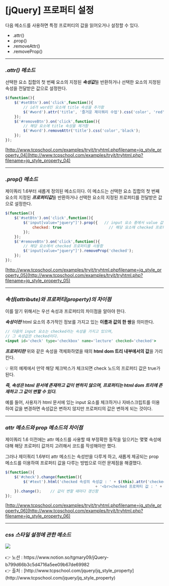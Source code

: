 # [jQuery] 프로퍼티 설정

다음 메소드를 사용하면 특정 프로퍼티의 값을 읽어오거나 설정할 수 있다.

- .attr()
- .prop()
- .removeAttr()
- .removeProp()

---

### *.attr() 메소드*

선택한 요소 집합의 첫 번째 요소의 지정된 ***속성값***을 반환하거나 
선택한 요소의 지정된 속성을 전달받은 값으로 설정한다.

```jsx
$(function(){
	$('#setBtn').on('click',function(){
		// id가 word인 요소에 title 속성을 추가함
		$('#word').attr('title', '즐거운 제이쿼리 수업').css('color', 'red');
	});
	$('#removeBtn').on('click',function(){
		// 해당 요소에 title 속성을 제거함
		$('#word').removeAttr('title').css('color','black');
	});
});
```

[http://www.tcpschool.com/examples/tryit/tryhtml.phpfilename=jq_style_property_04](http://www.tcpschool.com/examples/tryit/tryhtml.php?filename=jq_style_property_04)

---

### *.prop() 메소드*

제이쿼리 1.6부터 새롭게 정의된 메소드이다.
이 메소드는 선택한 요소 집합의 첫 번째 요소의 지정된 ***프로퍼티값***을 반환하거나 
선택한 요소의 지정된 프로퍼티를 전달받은 값으로 설정한다.

```jsx
$(function(){
	$('#setBtn').on('click',function(){
		$('input[value="jquery"]').prop({   // input 요소 중에서 value 값이 jquery인 요소를 선택한 후
			checked: true                     // 해당 요소에 checked 프로퍼티를 true 값으로 설정함
		});
	});
	$('#removeBtn').on('click',function(){
		// 해당 요소에서 checked 프로퍼티를 사용함
		$('input[value="jquery"]').removeProp('checked');
	});
});
```

[http://www.tcpschool.com/examples/tryit/tryhtml.phpfilename=jq_style_property_05](http://www.tcpschool.com/examples/tryit/tryhtml.php?filename=jq_style_property_05)

---

### *속성(attribute)와 프로퍼티(property)의 차이점*

이를 알기 위해서는 우선 속성과 프로퍼티의 차이점을 알아야 한다.

***속성이란*** html 요소의 추가적인 정보를 가지고 있는 **이름과 값의 한 쌍**을 의미한다.

```jsx
// 다음의 input 요소는 checked라는 속성을 가지고 있으며, 
// 그 속성값은 checked이다.
<input id='check' type='checkbox' name='lecture' checked='checked'>
```

***프로퍼티란*** 위와 같은 속성을 객체화하였을 때의 **html dom 트리 내부에서의 값**을 가리킨다.

<aside>
💡 위의 예제에서 만약 해당 체크박스가 체크되면 check 노드의 프로퍼티 값은 true가 된다.

</aside>

***즉, 속성은 html 문서에 존재하고 값이 변하지 않으며, 
프로퍼티는 html dom 트리에 존재하고 그 값이 변할 수 있다.***

예를 들어, 사용자가 html 문서에 있는 input 요소를 체크하거나 자바스크립트를 이용하여 값을 
변경하면 속성값은 변하지 않지만 프로퍼티의 값은 변하게 되는 것이다.

---

### *attr 메소드와 prop 메소드의 차이점*

제이쿼리 1.6 이전에는 attr 메소드를 사용할 때 부정확한 동작을 일으키는 몇몇 속성에 대해 
해당 프로퍼티 값까지 고려해서 코드를 작성해야만 했다.

그러나 제이쿼리 1.6부터 attr 메소드는 속성만을 다루게 하고, 
새롭게 제공되는 prop 메소드를 이용하여 프로퍼티 값을 다루는 방법으로 이런 문제점을 해결했다.

```jsx
$(function(){
	$('#check').change(function(){
		$('#text').html('checked 속성의 속성값 : ' + $(this).attr('checked')
										+ '<br>checked 프로퍼티 값 : ' + $(this).prop('checked'));
	}).change();    // 값이 변할 때마다 갱신함
});
```

[http://www.tcpschool.com/examples/tryit/tryhtml.phpfilename=jq_style_property_06](http://www.tcpschool.com/examples/tryit/tryhtml.php?filename=jq_style_property_06)

---

### *css 스타일 설정에 관한 메소드*
<img src="https://s3.us-west-2.amazonaws.com/secure.notion-static.com/55d3217c-4c63-4013-a022-a1aff535bdec/Untitled.png?X-Amz-Algorithm=AWS4-HMAC-SHA256&X-Amz-Content-Sha256=UNSIGNED-PAYLOAD&X-Amz-Credential=AKIAT73L2G45EIPT3X45%2F20220807%2Fus-west-2%2Fs3%2Faws4_request&X-Amz-Date=20220807T022848Z&X-Amz-Expires=86400&X-Amz-Signature=f45134e686d85d1790e8aefdb930af5924c08f27d2cedd741f5a395f93e6d573&X-Amz-SignedHeaders=host&response-content-disposition=filename%20%3D%22Untitled.png%22&x-id=GetObject">
<br><br>
👉 노션 : https://www.notion.so/tgmary09/jQuery-b799d66b3c5d4716a5ee09b67de69982
<br>
👉 출처 : [http://www.tcpschool.com/jquery/jq_style_property](http://www.tcpschool.com/jquery/jq_style_property)
